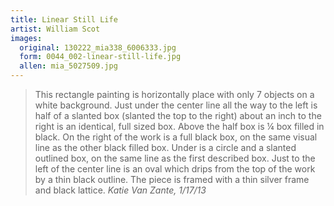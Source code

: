 ```yaml
---
title: Linear Still Life
artist: William Scot
images:
  original: 130222_mia338_6006333.jpg
  form: 0044_002-linear-still-life.jpg
  allen: mia_5027509.jpg 
---
```


> This rectangle painting is horizontally place with only 7 objects on a
> white background. Just under the center line all the way to the left is
> half of a slanted box (slanted the top to the right) about an inch to
> the right is an identical, full sized box. Above the half box is ¼ box
> filled in black. On the right of the work is a full black box, on the
> same visual line as the other black filled box. Under is a circle and a
> slanted outlined box, on the same line as the first described box. Just
> to the left of the center line is an oval which drips from the top of
> the work by a thin black outline. The piece is framed with a thin silver
> frame and black lattice.
> <cite>Katie Van Zante, 1/17/13</cite>
